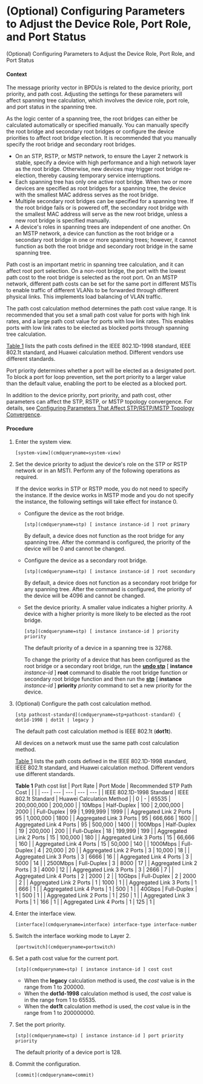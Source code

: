 (Optional) Configuring Parameters to Adjust the Device Role, Port Role, and Port Status
=======================================================================================

(Optional) Configuring Parameters to Adjust the Device Role, Port Role, and Port Status

#### Context

The message priority vector in BPDUs is related to the device priority, port priority, and path cost. Adjusting the settings for these parameters will affect spanning tree calculation, which involves the device role, port role, and port status in the spanning tree.

As the logic center of a spanning tree, the root bridges can either be calculated automatically or specified manually. You can manually specify the root bridge and secondary root bridges or configure the device priorities to affect root bridge election. It is recommended that you manually specify the root bridge and secondary root bridges.

* On an STP, RSTP, or MSTP network, to ensure the Layer 2 network is stable, specify a device with high performance and a high network layer as the root bridge. Otherwise, new devices may trigger root bridge re-election, thereby causing temporary service interruptions.
* Each spanning tree has only one active root bridge. When two or more devices are specified as root bridges for a spanning tree, the device with the smallest MAC address serves as the root bridge.
* Multiple secondary root bridges can be specified for a spanning tree. If the root bridge fails or is powered off, the secondary root bridge with the smallest MAC address will serve as the new root bridge, unless a new root bridge is specified manually.
* A device's roles in spanning trees are independent of one another. On an MSTP network, a device can function as the root bridge or a secondary root bridge in one or more spanning trees; however, it cannot function as both the root bridge and secondary root bridge in the same spanning tree.

Path cost is an important metric in spanning tree calculation, and it can affect root port selection. On a non-root bridge, the port with the lowest path cost to the root bridge is selected as the root port. On an MSTP network, different path costs can be set for the same port in different MSTIs to enable traffic of different VLANs to be forwarded through different physical links. This implements load balancing of VLAN traffic.

The path cost calculation method determines the path cost value range. It is recommended that you set a small path cost value for ports with high link rates, and a large path cost value for ports with low link rates. This enables ports with low link rates to be elected as blocked ports through spanning tree calculation.

[Table 1](#EN-US_TASK_0000001345238489__table75735403518) lists the path costs defined in the IEEE 802.1D-1998 standard, IEEE 802.1t standard, and Huawei calculation method. Different vendors use different standards.

Port priority determines whether a port will be elected as a designated port. To block a port for loop prevention, set the port priority to a larger value than the default value, enabling the port to be elected as a blocked port.

In addition to the device priority, port priority, and path cost, other parameters can affect the STP, RSTP, or MSTP topology convergence. For details, see [Configuring Parameters That Affect STP/RSTP/MSTP Topology Convergence](vrp_stp_cfg_1097.html).


#### Procedure

1. Enter the system view.
   
   
   ```
   [system-view](cmdqueryname=system-view)
   ```
2. Set the device priority to adjust the device's role on the STP or RSTP network or in an MSTI. Perform any of the following operations as required.
   
   
   
   If the device works in STP or RSTP mode, you do not need to specify the instance. If the device works in MSTP mode and you do not specify the instance, the following settings will take effect for instance 0.
   
   * Configure the device as the root bridge.
     ```
     [stp](cmdqueryname=stp) [ instance instance-id ] root primary
     ```
     
     By default, a device does not function as the root bridge for any spanning tree. After the command is configured, the priority of the device will be 0 and cannot be changed.
   * Configure the device as a secondary root bridge.
     ```
     [stp](cmdqueryname=stp) [ instance instance-id ] root secondary
     ```
     
     By default, a device does not function as a secondary root bridge for any spanning tree. After the command is configured, the priority of the device will be 4096 and cannot be changed.
   * Set the device priority. A smaller value indicates a higher priority. A device with a higher priority is more likely to be elected as the root bridge.
     ```
     [stp](cmdqueryname=stp) [ instance instance-id ] priority priority
     ```
     
     The default priority of a device in a spanning tree is 32768.
     
     To change the priority of a device that has been configured as the root bridge or a secondary root bridge, run the [**undo stp**](cmdqueryname=undo+stp) [ **instance** *instance-id* ] **root** command to disable the root bridge function or secondary root bridge function and then run the [**stp**](cmdqueryname=stp) [ **instance** *instance-id* ] **priority** *priority* command to set a new priority for the device.
3. (Optional) Configure the path cost calculation method.
   
   
   ```
   [stp pathcost-standard](cmdqueryname=stp+pathcost-standard) { dot1d-1998 | dot1t | legacy }
   ```
   
   The default path cost calculation method is IEEE 802.1t (**dot1t**).
   
   All devices on a network must use the same path cost calculation method.
   
   [Table 1](#EN-US_TASK_0000001345238489__table75735403518) lists the path costs defined in the IEEE 802.1D-1998 standard, IEEE 802.1t standard, and Huawei calculation method. Different vendors use different standards.
   
   **Table 1** Path cost list
   | Port Rate | Port Mode | Recommended STP Path Cost | | |
   | --- | --- | --- | --- | --- |
   | IEEE 802.1D-1998 Standard | IEEE 802.1t Standard | Huawei Calculation Method |
   | 0 | - | 65535 | 200,000,000 | 200,000 |
   | 10Mbps | Half-Duplex | 100 | 2,000,000 | 2000 |
   | Full-Duplex | 99 | 1,999,999 | 1999 |
   | Aggregated Link 2 Ports | 95 | 1,000,000 | 1800 |
   | Aggregated Link 3 Ports | 95 | 666,666 | 1600 |
   | Aggregated Link 4 Ports | 95 | 500,000 | 1400 |
   | 100Mbps | Half-Duplex | 19 | 200,000 | 200 |
   | Full-Duplex | 18 | 199,999 | 199 |
   | Aggregated Link 2 Ports | 15 | 100,000 | 180 |
   | Aggregated Link 3 Ports | 15 | 66,666 | 160 |
   | Aggregated Link 4 Ports | 15 | 50,000 | 140 |
   | 1000Mbps | Full-Duplex | 4 | 20,000 | 20 |
   | Aggregated Link 2 Ports | 3 | 10,000 | 18 |
   | Aggregated Link 3 Ports | 3 | 6666 | 16 |
   | Aggregated Link 4 Ports | 3 | 5000 | 14 |
   | 2500Mbps | Full-Duplex | 3 | 8000 | 17 |
   | Aggregated Link 2 Ports | 3 | 4000 | 12 |
   | Aggregated Link 3 Ports | 3 | 2666 | 7 |
   | Aggregated Link 4 Ports | 2 | 2000 | 2 |
   | 10Gbps | Full-Duplex | 2 | 2000 | 2 |
   | Aggregated Link 2 Ports | 1 | 1000 | 1 |
   | Aggregated Link 3 Ports | 1 | 666 | 1 |
   | Aggregated Link 4 Ports | 1 | 500 | 1 |
   | 40Gbps | Full-Duplex | 1 | 500 | 1 |
   | Aggregated Link 2 Ports | 1 | 250 | 1 |
   | Aggregated Link 3 Ports | 1 | 166 | 1 |
   | Aggregated Link 4 Ports | 1 | 125 | 1 |
4. Enter the interface view.
   
   
   ```
   [interface](cmdqueryname=interface) interface-type interface-number
   ```
5. Switch the interface working mode to Layer 2.
   
   
   ```
   [portswitch](cmdqueryname=portswitch)
   ```
6. Set a path cost value for the current port.
   
   
   ```
   [stp](cmdqueryname=stp) [ instance instance-id ] cost cost
   ```
   
   
   * When the **legacy** calculation method is used, the *cost* value is in the range from 1 to 200000.
   * When the **dot1d-1998** calculation method is used, the *cost* value is in the range from 1 to 65535.
   * When the **dot1t** calculation method is used, the *cost* value is in the range from 1 to 200000000.
7. Set the port priority.
   
   
   ```
   [stp](cmdqueryname=stp) [ instance instance-id ] port priority priority
   ```
   
   The default priority of a device port is 128.
8. Commit the configuration.
   
   
   ```
   [commit](cmdqueryname=commit)
   ```